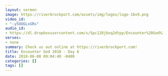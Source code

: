 ```yaml
---
layout: sermon
image: https://riverbrockport.com/assets/img/logos/logo-16x9.png
video_id:
- "-y5OOGLxGRs"
audio_id:
- https://dl.dropboxusercontent.com/s/5pc128jbxq2dtpp/Encounter%20God%202018%20-%20Day%206.mp3?dl=0
verses:
- none
summary: Check us out online at https://riverbrockport.com!
title: Encounter God 2018 - Day 6
date: 2018-06-08 09:04:40 -0400
categories: []
tags: []
---
```

